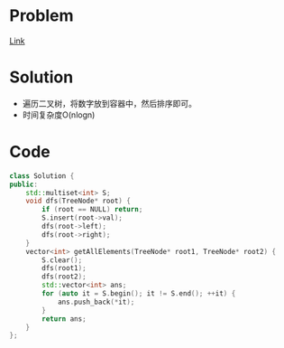 
# Problem
[Link](https://leetcode-cn.com/problems/all-elements-in-two-binary-search-trees/)

# Solution

* 遍历二叉树，将数字放到容器中，然后排序即可。
* 时间复杂度O(nlogn)

# Code
```cpp
class Solution {
public:
    std::multiset<int> S;
    void dfs(TreeNode* root) {
        if (root == NULL) return;
        S.insert(root->val);
        dfs(root->left);
        dfs(root->right);
    }
    vector<int> getAllElements(TreeNode* root1, TreeNode* root2) {
        S.clear();
        dfs(root1);
        dfs(root2);
        std::vector<int> ans;
        for (auto it = S.begin(); it != S.end(); ++it) {
            ans.push_back(*it);
        }
        return ans;
    }
};
```
